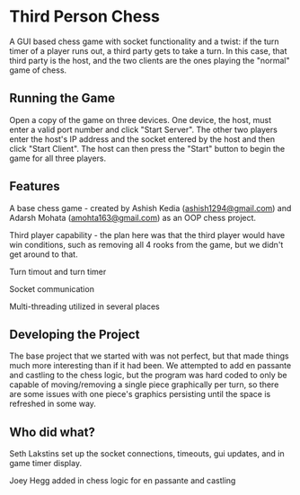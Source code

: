 Third Person Chess
========

A GUI based chess game with socket functionality and a twist: if the turn timer of a player runs out, a third party gets to take a turn. In this case, that third party is the host, and the two clients are the ones playing the "normal" game of chess.

Running the Game
----------------

Open a copy of the game on three devices. One device, the host, must enter a valid port number and click "Start Server".
The other two players enter the host's IP address and the socket entered by the host and then click "Start Client".
The host can then press the "Start" button to begin the game for all three players.

Features
--------
A base chess game - created by
Ashish Kedia (ashish1294@gmail.com) and
Adarsh Mohata (amohta163@gmail.com)
as an OOP chess project.

Third player capability - the plan here was that the third player would have win conditions, such as removing all 4 rooks from the game, but we didn't get around to that.

Turn timout and turn timer

Socket communication

Multi-threading utilized in several places

Developing the Project
----------------------

The base project that we started with was not perfect, but that made things much more interesting than if it had been. We attempted to add en passante and castling to the chess logic, but the program was hard coded to only be capable of moving/removing a single piece graphically per turn, so there are some issues with one piece's graphics persisting until the space is refreshed in some way.

Who did what?
----------------------
Seth Lakstins set up the socket connections, timeouts, gui updates, and in game timer display.

Joey Hegg added in chess logic for en passante and castling
